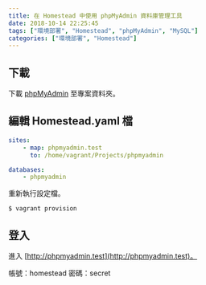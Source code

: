 ```yaml
---
title: 在 Homestead 中使用 phpMyAdmin 資料庫管理工具
date: 2018-10-14 22:25:45
tags: ["環境部署", "Homestead", "phpMyAdmin", "MySQL"]
categories: ["環境部署", "Homestead"]
---
```


## 下載
下載 [phpMyAdmin](https://www.phpmyadmin.net/) 至專案資料夾。

## 編輯 Homestead.yaml 檔
```YAML
sites:
    - map: phpmyadmin.test
      to: /home/vagrant/Projects/phpmyadmin

databases:
    - phpmyadmin
```
重新執行設定檔。
```
$ vagrant provision
```

## 登入
進入 [http://phpmyadmin.test](http://phpmyadmin.test)。

帳號：homestead
密碼：secret
